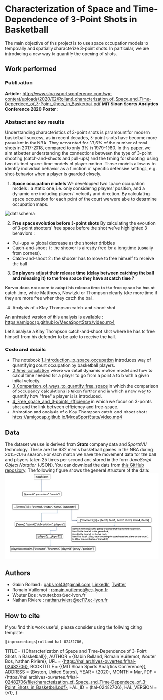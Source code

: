 # Characterization of Space and Time-Dependence of 3-Point Shots in Basketball
The main objective of this project is to use space occupation models to temporally and spatially characterize 3-point shots. In particular, we are introducing a new way to quantify the opening of shots.

## Work performed

### Publication

**Article** : http://www.sloansportsconference.com/wp-content/uploads/2020/02/Rolland_characterization_of_Space_and_Time-Dependece_of_3-Point_Shots_in_Basketball.pdf
**MIT Sloan Sports Analytics Conference 2020 Poster** : 

### Abstract and key results

Understanding characteristics of 3-point shots is paramount for modern basketball success, as in recent decades, 3-point shots have become more prevalent in the NBA. They accounted for 33,6% of the number of total shots in 2017-2018, compared to only 3% in 1979-1980. In this paper, we aim at better understanding the connections between the type of 3-point shooting (catch-and-shoots and pull-ups) and the timing for shooting, using two distinct space-time models of player motion. Those models allow us to identify individual behavior as a function of specific defensive settings, e.g. shot-behavior when a player is guarded closely.

1. **Space occupation models**
We developped two space occupation models : a static one, i.e. only considering players' position, and a dynamic one including players' velocity and direction. By calculating space occupation for each point of the court we were able to determine occupation maps.

![dataschema](https://github.com/AmigoCap/MecaSportStats/blob/master/images/github_occupation_maps "data schema")

2. **Free space evolution before 3-point shots**
By calculating the evolution of 3-point shooters' free space before the shot we’ve highlighted 3 behaviors :

* Pull-ups => global decrease as the shooter dribbles
* Catch-and-shoot 1 : the shooter is already free for a long time (usually from corners).
* Catch-and-shoot 2 : the shooter has to move to free himself to receive the ball  

3. **Do players adjust their release time (delay between catching the ball and releasing it) to the free space they have at catch time ?**

Korver does not seem to adapt his release time to the free space he has at catch time, while Matthews, Nowitzki or Thompson clearly take more time if they are more free when they catch the ball.

4. Analysis of a Klay Thompson catch-and-shoot shot

An animated version of this analysis is available : https://amigocap.github.io/MecaSportStats/video.mp4

Let’s analyse a Klay Thompson catch-and-shoot shot where he has to free himself from his defender to be able to receive the ball. 



### Code and details

* The notebook [1_Introduction_to_space_occupation](https://nbviewer.jupyter.org/github/AmigoCap/MecaSportStats/blob/master/1_Introduction_to_space_occupation.ipynb) introduces way of quantifying court occupation by basketball players.
* [2_time_calculation](https://nbviewer.jupyter.org/github/AmigoCap/MecaSportStats/blob/master/2_Time_calculation.ipynb) where we detail dynamic motion model and how to calcul time needed for a player to go from a point a to b with a given initial velocity.
* [3_Comparison_of_ways_to_quantify_free_space](https://nbviewer.jupyter.org/github/AmigoCap/MecaSportStats/blob/master/3_Comparison_of_ways_to_quantify_free_space.ipynb) in which the comparison of occupancy calculations is taken further and in which a new way to quantify how "free" a player is is introduced.
* [4_Free_space_and_3-points_efficiency](https://nbviewer.jupyter.org/github/AmigoCap/MecaSportStats/blob/master/4_Free_space_and_3-points_efficiency.ipynb) in which we focus on 3-points shot and the link between efficiency and free-space.
* Animation and analysis of a Klay Thompson catch-and-shoot shot : https://amigocap.github.io/MecaSportStats/video.mp4 

## Data

The dataset we use is derived from ***Stats*** company data and *SportsVU* technology. These are the 632 men's basketball games in the NBA during 2015-2016 season. For each match we have the movement data for the ball and players taken 25 times per second and stored in the form _JavaScript Object Notation_ (JSON). You can download the data from [this GitHub repository](). The following figure shows the general structure of the data:  
![dataschema](https://github.com/AmigoCap/MecaSportStats/blob/master/images/data.jpg "data schema")

## Authors

* Gabin Rolland : gabs.rol43@gmail.com, [LinkedIn](https://www.linkedin.com/in/gabin-rolland/), [Twitter](https://twitter.com/GabinRolland)
* Romain Vuillemot : romain.vuillemot@ec-lyon.fr
* Wouter Bos : wouter.bos@ec-lyon.fr
* Nathan Rivière : nathan.riviere@ecl17.ec-lyon.fr

## How to cite

If you find this work useful, please consider using the follwing citing template:

    @inproceedings{rolland:hal-02482706,
  TITLE = {{Characterization of Space and Time-Dependence of 3-Point Shots in Basketball}},
  AUTHOR = {Gabin Rolland, Romain Vuillemot, Wouter Bos, Nathan Rivière},
  URL = {https://hal.archives-ouvertes.fr/hal-02482706},
  BOOKTITLE = {{MIT Sloan Sports Analytics Conference}},
  ADDRESS = {Boston, United States},
  YEAR = {2020},
  MONTH = Mar,
  PDF = {https://hal.archives-ouvertes.fr/hal-02482706/file/characterization_of_Space_and_Time-Dependece_of_3-Point_Shots_in_Basketball.pdf},
  HAL_ID = {hal-02482706},
  HAL_VERSION = {v1},
}